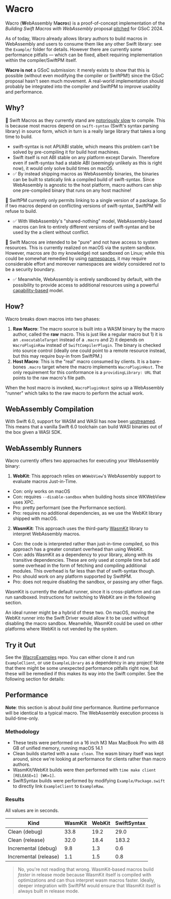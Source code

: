 # Wacro

Wacro (**W**ebAssembly M**acro**s) is a proof-of-concept implementation of the _Building Swift Macros with WebAssembly_ proposal [pitched](https://www.swift.org/gsoc2024/) for GSoC 2024.

As of today, Wacro already allows library authors to build macros in WebAssembly and users to consume them like any other Swift library: see the `Example/` folder for details. However there are currently some performance pitfalls — which can be fixed, albeit requiring implementation within the compiler/SwiftPM itself.

**Wacro is not** a GSoC submission: it merely exists to show that this is possible (without even modifying the compiler or SwiftPM!) since the GSoC proposal hasn't seen much movement. A real-world implementation should probably be integrated into the compiler and SwiftPM to improve usability and performance.

## Why?

🐇 Swift Macros as they currently stand are [notoriously slow](https://forums.swift.org/t/compilation-extremely-slow-since-macros-adoption/67921) to compile. This is because most macros depend on `swift-syntax` (Swift's syntax parsing library) in source form, which in turn is a really large library that takes a long time to build.
- swift-syntax is not API/ABI stable, which means this problem can't be solved by pre-compiling it for build host machines.
- Swift itself is not ABI stable on any platform except Darwin. Therefore even if swift-syntax had a stable ABI (seemingly unlikely as this is right now), it would only solve build times on macOS.  
- ✅ By instead shipping macros as WebAssembly binaries, the binaries can be built to statically link a compiled build of swift-syntax. Since WebAssembly is agnostic to the host platform, macro authors can ship one pre-compiled binary that runs on any host machine!

🤝 SwiftPM currently only permits linking to a single version of a package. So if two macros depend on conflicting versions of swift-syntax, SwiftPM will refuse to build.
- ✅ With WebAssembly's "shared-nothing" model, WebAssembly-based macros can link to entirely different versions of swift-syntax and be used by the a client without conflict.

🔐 Swift Macros are intended to be "pure" and not have access to system resources. This is currently realized on macOS via the system sandbox. However, macros are (to my knowledge) not sandboxed on Linux; while this could be somewhat remedied by using [namespaces](https://en.wikipedia.org/wiki/Linux_namespaces), it may require considerable effort and moreover namespaces are widely considered *not* to be a security boundary.
- ✅ Meanwhile, WebAssembly is entirely sandboxed by default, with the possibility to provide access to additional resources using a powerful [capability-based](https://github.com/bytecodealliance/wasmtime/blob/d38d387a1365cc2d809718eca135d138ac754469/docs/WASI-capabilities.md) model.

## How?

Wacro breaks down macros into two phases:

1. **Raw Macro**: The macro source is built into a WASM binary by the macro author, called the **raw** macro. This is just like a regular macro but 1) it is an `.executableTarget` instead of a `.macro` and 2) it depends on `WacroPluginRaw` instead of `SwiftCompilerPlugin`. The binary is checked into source control (ideally one could point to a remote resource instead, but this may require buy-in from SwiftPM.)
2. **Host Macro**: This is the "real" macro consumed by clients. It is a bare-bones `.macro` target where the macro implements `WacroPluginHost`. The only requirement for this conformance is a `providingLibrary: URL` that points to the raw macro's file path.

When the host macro is invoked, `WacroPluginHost` spins up a WebAssembly "runner" which talks to the raw macro to perform the actual work.

## WebAssembly Compilation

With Swift 6.0, support for WASM and WASI has now been [upstreamed](https://forums.swift.org/t/stdlib-and-runtime-tests-for-wasm-wasi-now-available-on-swift-ci/70385). This means that a vanilla Swift 6.0 toolchain can build WASI binaries out of the box given a WASI SDK. 

## WebAssembly Runners

Wacro currently offers two approaches for executing your WebAssembly binary:

1. **WebKit**: This approach relies on `WKWebView`'s WebAssembly support to evaluate macros Just-in-Time.
  - Con: only works on macOS
  - Con: requires `--disable-sandbox` when building hosts since WKWebView uses XPC.
  - Pro: pretty performant (see the Performance section).
  - Pro: requires no additional dependencies, as we use the WebKit library shipped with macOS.
2. **WasmKit**: This approach uses the third-party [WasmKit](https://github.com/swiftwasm/WasmKit) library to interpret WebAssembly macros.
  - Con: the code is interpreted rather than just-in-time compiled, so this approach has a greater constant overhead than using WebKit.
  - Con: adds WasmKit as a dependency to your library, along with its transitive dependencies. These are only used at compile time but add some overhead in the form of fetching and compiling additional modules. This overhead is far less than that of swift-syntax though.
  - Pro: should work on any platform supported by SwiftPM.
  - Pro: does not require disabling the sandbox, or passing any other flags.

WasmKit is currently the default runner, since it is cross-platform and can run sandboxed. Instructions for switching to WebKit are in the following section.

An ideal runner might be a hybrid of these two. On macOS, moving the WebKit runner into the Swift Driver would allow it to be used without disabling the macro sandbox. Meanwhile, WasmKit could be used on other platforms where WebKit is not vended by the system.

## Try it Out

See the [WacroExamples](https://github.com/kabiroberai/WacroExamples) repo. You can either clone it and run `ExampleClient`, or use `ExampleLibrary` as a dependency in any project! Note that there might be some unexpected performance pitfalls right now, but these will be remedied if this makes its way into the Swift compiler. See the following section for details:

## Performance

**Note**: this section is about _build time_ performance. Runtime performance will be identical to a typical macro. The WebAssembly execution process is build-time-only.

### Methodology

- These tests were performed on a 16 inch M3 Max MacBook Pro with 48 GB of unified memory, running macOS 14.1
- Clean builds started with a `make clean`. The wasm binary itself was kept around, since we're looking at performance for clients rather than macro authors.
- WasmKit/WebKit builds were then performed with `time make client [RELEASE=1] [WK=1]`.
- SwiftSyntax builds were performed by modifying `Example/Package.swift` to directly link `ExampleClient` to `ExampleRaw`.

### Results

All values are in seconds.

| Kind                  | WasmKit | WebKit | SwiftSyntax |
|-----------------------|---------|--------|-------------|
| Clean (debug)         | 33.8    | 19.2   | 29.0        |
| Clean (release)       | 32.0    | 18.4   | 183.2       |
| Incremental (debug)   | 9.8     | 1.3    | 0.6         |
| Incremental (release) | 1.1     | 1.5    | 0.8         |

> No, you're not reading that wrong. WasmKit-based macros build _faster_ in release mode because WasmKit itself is compiled with optimizations and can thus interpret wasm macros faster. Ideally, deeper integration with SwiftPM would ensure that WasmKit itself is always built in release mode.
